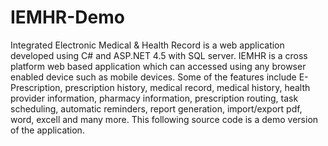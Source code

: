# IEMHR-Demo
Integrated Electronic Medical &amp; Health Record is a web application developed using C# and ASP.NET 4.5 with SQL server. IEMHR is a cross platform web based application which can accessed using any browser enabled device such as mobile devices. Some of the features include E-Prescription, prescription history, medical record, medical history, health provider information, pharmacy information, prescription routing, task scheduling, automatic reminders, report generation, import/export pdf, word, excell and many more. This following source code is a demo version of the application.

